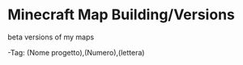 # Minecraft Map Building/Versions
beta versions of my maps



-Tag: (Nome progetto),(Numero),(lettera)
